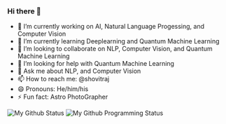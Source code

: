 ### Hi there 👋

- 🔭 I’m currently working on AI, Natural Language Progessing, and Computer Vision
- 🌱 I’m currently learning Deeplearning and Quantum Machine Learning
- 👯 I’m looking to collaborate on NLP, Computer Vision, and Quantum Machine Learning
- 🤔 I’m looking for help with Quantum Machine Learning
- 💬 Ask me about NLP, and Computer Vision
- 📫 How to reach me: @shovitraj
- 😄 Pronouns: He/him/his
- ⚡ Fun fact: Astro PhotoGrapher

![My Github Status](https://github-readme-stats.vercel.app/api?username=shovitraj&show_icons=true&hide_border=true)
![My Github Programming Status](https://github-readme-stats.vercel.app/api/top-langs/?username=shovitraj&show_icons=true&hide_border=true)

